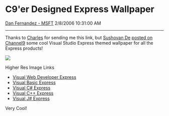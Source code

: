<div id="page">

# C9'er Designed Express Wallpaper

[Dan Fernandez -
MSFT](https://social.msdn.microsoft.com/profile/Dan%20Fernandez%20-%20MSFT)
2/8/2006 10:31:00 AM

-----

<div id="content">

Thanks to [Charles](http://carmine.blogs.com/) for sending me this link,
but [Sushovan De](http://geocities.com/sushovande/) [posted on
Channel9](https://channel9.msdn.com/Showpost.aspx?postid=137734) some
cool Visual Studio Express themed wallpaper for all the Express
products\!

![](https://channel9.msdn.com/Photos/137734.jpg)

Higher Res Image Links

  - [Visual Web Developer
    Express](http://geocities.com/sushovande/wallpapers/vwdWall.jpg)
  - [Visual Basic
    Express](http://geocities.com/sushovande/wallpapers/vbWall.jpg)
  - [Visual C\#
    Express](http://geocities.com/sushovande/wallpapers/vcsWall.jpg)
  - [Visual C++
    Express](http://geocities.com/sushovande/wallpapers/vcppWall.jpg)
  - [Visual J\#
    Express](http://geocities.com/sushovande/wallpapers/vjsWall.jpg)

Very Cool\!

</div>

</div>

